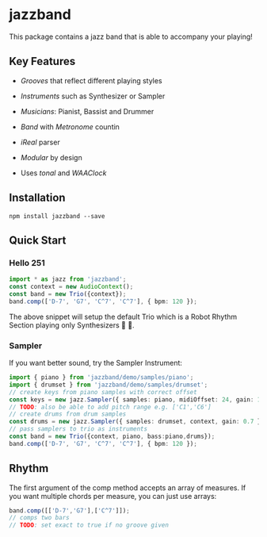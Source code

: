 # jazzband

This package contains a jazz band that is able to accompany your playing!

## Key Features

- _Grooves_ that reflect different playing styles

- _Instruments_ such as Synthesizer or Sampler

- _Musicians_: Pianist, Bassist and Drummer

- _Band_ with _Metronome_ countin

- _iReal_ parser

- _Modular_ by design

- Uses _tonal_ and _WAAClock_

## Installation

```shell
npm install jazzband --save
```

## Quick Start

### Hello 251

```ts
import * as jazz from 'jazzband';
const context = new AudioContext();
const band = new Trio({context});
band.comp(['D-7', 'G7', 'C^7', 'C^7'], { bpm: 120 });
```

The above snippet will setup the default Trio which is a Robot Rhythm Section playing only Synthesizers 🤖 🎹.

### Sampler
If you want better sound, try the Sampler Instrument:

```ts
import { piano } from 'jazzband/demo/samples/piano';
import { drumset } from 'jazzband/demo/samples/drumset';
// create keys from piano samples with correct offset
const keys = new jazz.Sampler({ samples: piano, midiOffset: 24, gain: 1, context });
// TODO: also be able to add pitch range e.g. ['C1','C6']
// create drums from drum samples
const drums = new jazz.Sampler({ samples: drumset, context, gain: 0.7 });
// pass samplers to trio as instruments
const band = new Trio({context, piano, bass:piano,drums});
band.comp(['D-7', 'G7', 'C^7', 'C^7'], { bpm: 120 });
```

## Rhythm

The first argument of the comp method accepts an array of measures. If you want multiple chords per measure, you can just use arrays:

```ts
band.comp([['D-7','G7'],['C^7']]);
// comps two bars
// TODO: set exact to true if no groove given
```
